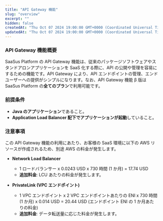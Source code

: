 ```yaml
---
title: "API Gateway 機能"
slug: "overview"
excerpt: ""
hidden: false
createdAt: "Thu Oct 07 2024 19:00:00 GMT+0000 (Coordinated Universal Time)"
updatedAt: "Thu Oct 07 2024 19:00:00 GMT+0000 (Coordinated Universal Time)"
---
```


### API Gateway 機能概要

SaaSus Platform の API Gateway 機能は、従来のパッケージソフトウェアやスタンドアロンアプリケーションを SaaS 化する際に、API の公開や管理を容易にするための機能です。API Gateway により、API エンドポイントの管理、エンドユーザーへの提供がシンプルになります。なお、API Gateway 機能 β 版は SaaSus Platform の**全てのプラン**で利用可能です。

### 前提条件

- **Java のアプリケーション**であること。
- **Application Load Balancer 配下でアプリケーションが起動**していること。

### 注意事項

この API Gateway 機能の利用にあたり、お客様の SaaS 環境に以下の AWS リソースが作成されるため、別途 AWS の料金が発生します。

- **Network Load Balancer**

  - 1 ロードバランサー x 0.0243 USD x 730 時間 (1 か月) = 17.74 USD
  - **追加料金**: LCU あたりの料金が発生します。

- **PrivateLink (VPC エンドポイント)**
  - 1 VPC エンドポイント x 2 VPC エンドポイントあたりの ENI x 730 時間 (1 か月) x 0.014 USD = 20.44 USD (エンドポイント ENI の 1 か月あたりの料金)
  - **追加料金**: データ転送量に応じた料金が発生します。
